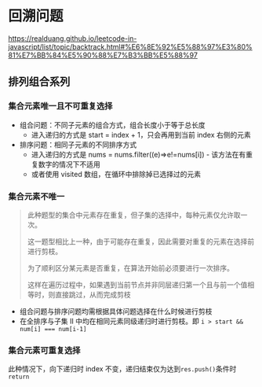 # 回溯问题

https://realduang.github.io/leetcode-in-javascript/list/topic/backtrack.html#%E6%8E%92%E5%88%97%E3%80%81%E7%BB%84%E5%90%88%E7%B3%BB%E5%88%97

## 排列组合系列

### 集合元素唯一且不可重复选择

- 组合问题：不同子元素的组合方式，组合长度小于等于总长度
  - 进入递归的方式是 start = index + 1，只会再用到当前 index 右侧的元素
- 排序问题：相同子元素的不同排序方式
  - 进入递归的方式是 nums = nums.filter((e)=>e!=nums[i]) - 该方法在有重复数字的情况下不适用
  - 或者使用 visited 数组，在循环中排除掉已选择过的元素

### 集合元素不唯一

> 此种题型的集合中元素存在重复，但子集的选择中，每种元素仅允许取一次。
>
> 这一题型相比上一种，由于可能存在重复，因此需要对重复的元素在选择前进行剪枝。
>
> 为了顺利区分某元素是否重复，在算法开始前必须要进行一次排序。
>
> 这样在遍历过程中，如果遇到当前节点并非同层递归第一个且与前一个值相等时，则直接跳过，从而完成剪枝

- 组合问题与排序问题均需根据具体问题选择在什么时候进行剪枝
- 在全排序与子集 Ⅱ 中均在相同元素同级递归时进行剪枝。即 `i > start && num[i] === num[i-1]`

### 集合元素可重复选择

此种情况下，向下递归时 index 不变，递归结束仅为达到`res.push()`条件时`return`

